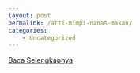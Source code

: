 ```yaml
---
layout: post
permalink: /arti-mimpi-nanas-makan/
categories:
    - Uncategorized
---
```


[Baca Selengkapnya](/09)